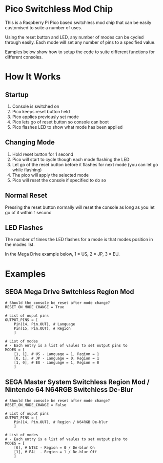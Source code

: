 # Pico Switchless Mod Chip
This is a Raspberry Pi Pico based switchless mod chip that can be easily customised to suite a number of uses.

Using the reset button and LED, any number of modes can be cycled through easily. Each mode will set any number of pins to a specified value.

Eamples below show how to setup the code to suite different functions for different consoles.
# How It Works
## Startup
1. Console is switched on
2. Pico keeps reset button held
3. Pico applies previously set mode
4. Pico lets go of reset button so console can boot
5. Pico flashes LED to show what mode has been applied
## Changing Mode
1. Hold reset button for 1 second
2. Pico will start to cycle though each mode flashing the LED
3. Let go of the reset button before it flashes for next mode (you can let go while flashing)
4. The pico will apply the selected mode
5. Pico will reset the console if specified to do so
## Normal Reset
Pressing the reset button normally will reset the console as long as you let go of it within 1 second
## LED Flashes
The number of times the LED flashes for a mode is that modes position in the modes list.

In the Mega Drive example below, 1 = US, 2 = JP, 3 = EU.
# Examples
## SEGA Mega Drive Switchless Region Mod
```
# Should the console be reset after mode change?
RESET_ON_MODE_CHANGE = True

# List of ouput pins
OUTPUT_PINS = [
    Pin(14, Pin.OUT), # Language
    Pin(15, Pin.OUT), # Region
    ]

# List of modes
# - Each entry is a list of vaules to set output pins to
MODES = [
    [1, 1], # US - Language = 1, Region = 1
    [0, 1], # JP - Language = 0, Region = 1
    [1, 0], # EU - Language = 1, Region = 0
    ]
```
## SEGA Master System Switchless Region Mod / Nintendo 64 N64RGB Switchless De-Blur
```
# Should the console be reset after mode change?
RESET_ON_MODE_CHANGE = False

# List of ouput pins
OUTPUT_PINS = [
    Pin(14, Pin.OUT), # Region / N64RGB De-blur
    ]

# List of modes
# - Each entry is a list of vaules to set output pins to
MODES = [
    [0], # NTSC - Region = 0 / De-blur On
    [1], # PAL  - Region = 1 / De-blur Off 
    ]
```
